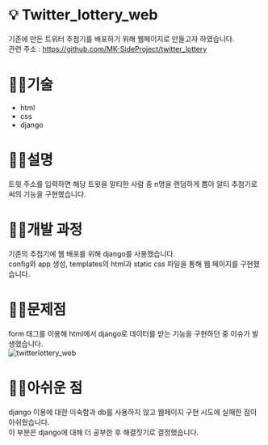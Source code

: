 # 💡 Twitter_lottery_web
기존에 만든 트위터 추첨기를 배포하기 위해 웹페이지로 만들고자 하였습니다.<br>
관련 주소 : https://github.com/MK-SideProject/twitter_lottery

# ✍🏻기술
- html
- css
- django

# ✍🏻설명
트윗 주소를 입력하면 해당 트윗을 알티한 사람 중 n명을 랜덤하게 뽑아 알티 추첨기로써의 기능을 구현했습니다.<br>

# ✍🏻개발 과정
기존의 추첨기에 웹 배포를 위해 django를 사용했습니다.<br> config와 app 생성, templates의 html과 static css 파일을 통해 웹 페이지를 구현했습니다.<br>

# ✍🏻문제점
form 태그를 이용해 html에서 django로 데이터를 받는 기능을 구현하던 중 이슈가 발생했습니다. <br>
![twitterlottery_web](https://user-images.githubusercontent.com/71076450/136339041-4550ef9c-441d-4da9-a589-d6d1c385f7ce.JPG)

# ✍🏻아쉬운 점
django 이용에 대한 미숙함과 db를 사용하지 않고 웹페이지 구현 시도에 실패한 점이 아쉬웠습니다.<br>이 부분은 django에 대해 더 공부한 후 해결짓기로 결정했습니다.
